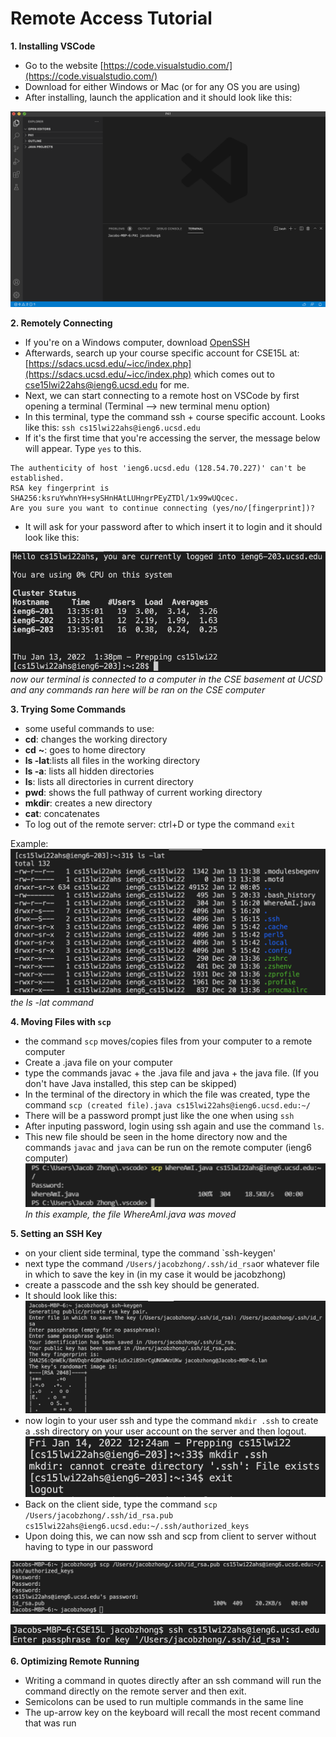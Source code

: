 # Remote Access Tutorial

**1. Installing VSCode**
- Go to the website [https://code.visualstudio.com/](https://code.visualstudio.com/) 
- Download for either Windows or Mac (or for any OS you are using)
- After installing, launch the application and it should look like this: 

![Image](VSCodeScreenshot.png)

**2. Remotely Connecting**
- If you're on a Windows computer, download [OpenSSH](https://docs.microsoft.com/en-us/windows-server/administration/openssh/openssh_install_firstuse)
- Afterwards, search up your course specific account for CSE15L at: [https://sdacs.ucsd.edu/~icc/index.php](https://sdacs.ucsd.edu/~icc/index.php) which comes out to cse15lwi22ahs@ieng6.ucsd.edu for me.
- Next, we can start connecting to a remote host on VSCode by first opening a terminal (Terminal --> new terminal menu option)
- In this terminal, type the command ssh + course specific account. Looks like this: `ssh cs15lwi22ahs@ieng6.ucsd.edu`
- If it's the first time that you're accessing the server, the message below will appear. Type `yes` to this. 
```
The authenticity of host 'ieng6.ucsd.edu (128.54.70.227)' can't be established.
RSA key fingerprint is SHA256:ksruYwhnYH+sySHnHAtLUHngrPEyZTDl/1x99wUQcec.
Are you sure you want to continue connecting (yes/no/[fingerprint])?
```
- It will ask for your password after to which insert it to login and it should look like this:

![Image](sshloginmessage.png)
*now our terminal is connected to a computer in the CSE basement at UCSD and any commands ran here will be ran on the CSE computer*

**3. Trying Some Commands**
- some useful commands to use: 
- **cd**: changes the working directory
- **cd** **~**: goes to home directory
- **ls -lat**:lists all files in the working directory
- **ls -a**: lists all hidden directories
- **ls**: lists all directories in current directory
- **pwd**: shows the full pathway of current working directory
- **mkdir**: creates a new directory
- **cat**: concatenates
- To log out of the remote server: ctrl+D or type the command `exit`

Example: ![Image](lslatscreenshot.png)
*the ls -lat command*

**4. Moving Files with `scp`**
- the command `scp` moves/copies files from your computer to a remote computer
- Create a .java file on your computer
- type the commands javac + the .java file and java + the java file. (If you don't have Java installed, this step can be skipped)
- In the terminal of the directory in which the file was created, type the command `scp (created file).java cs15lwi22ahs@ieng6.ucsd.edu:~/`
- There will be a password prompt just like the one when using `ssh`
- After inputing password, login using ssh again and use the command `ls`. 
- This new file should be seen in the home directory now and the commands `javac` and `java` can be run on the remote computer (ieng6 computer)
![Image](movingfilesscp.png)
*In this example, the file WhereAmI.java was moved*

**5. Setting an SSH Key**
- on your client side terminal, type the command `ssh-keygen'
- next type the command `/Users/jacobzhong/.ssh/id_rsa`or whatever file in which to save the key in (in my case it would be jacobzhong)
- create a passcode and the ssh key should be generated.
- It should look like this:
![Image](keygen&save.png)
- now login to your user ssh and type the command `mkdir .ssh` to create a .ssh directory on your user account on the server and then logout.
![Image](creatingsshdir.png)
- Back on the client side, type the command `scp /Users/jacobzhong/.ssh/id_rsa.pub cs15lwi22ahs@ieng6.ucsd.edu:~/.ssh/authorized_keys`
- Upon doing this, we can now ssh and scp from client to server without having to type in our password

![Image](copykeytouserssh.png)

![Image](testingsshkey.png)

**6. Optimizing Remote Running**
- Writing a command in quotes directly after an ssh command will run the command directly on the remote server and then exit.
- Semicolons can be used to run multiple commands in the same line
- The up-arrow key on the keyboard will recall the most recent command that was run
